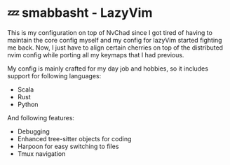 # 💤 smabbasht - LazyVim

This is my configuration on top of NvChad since I got tired of having to
maintain the core config myself and my config for lazyVim started fighting me back. 
Now, I just have to align certain cherries on top of the distributed nvim config while porting all my keymaps that I had previous.

My config is mainly crafted for my day job and hobbies, so it includes support
for following languages:
- Scala
- Rust
- Python

And following features:
- Debugging
- Enhanced tree-sitter objects for coding
- Harpoon for easy switching to files
- Tmux navigation
